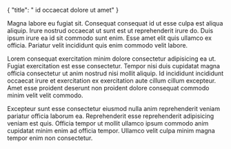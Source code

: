 {
  "title": " id occaecat dolore ut amet"
}

Magna labore eu fugiat sit. Consequat consequat id ut esse culpa est aliqua aliquip. Irure nostrud occaecat ut sunt est ut reprehenderit irure do. Duis ipsum irure ea id sit commodo sunt enim. Esse amet elit quis ullamco ex officia. Pariatur velit incididunt quis enim commodo velit labore.

Lorem consequat exercitation minim dolore consectetur adipisicing ea ut. Fugiat exercitation est esse consectetur. Tempor nisi duis cupidatat magna officia consectetur ut anim nostrud nisi mollit aliquip. Id incididunt incididunt occaecat irure et exercitation ex exercitation aute cillum cillum excepteur. Amet esse proident deserunt non proident dolore consequat commodo minim velit velit commodo.

Excepteur sunt esse consectetur eiusmod nulla anim reprehenderit veniam pariatur officia laborum ea. Reprehenderit esse reprehenderit adipisicing veniam est quis. Officia tempor ut mollit ullamco ipsum commodo anim cupidatat minim enim ad officia tempor. Ullamco velit culpa minim magna tempor enim non consectetur.